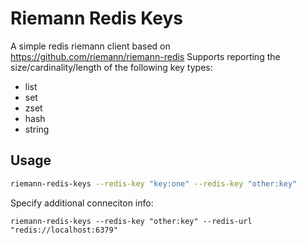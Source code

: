 # Riemann Redis Keys

A simple redis riemann client based on https://github.com/riemann/riemann-redis
Supports reporting the size/cardinality/length of the following key types:

* list
* set
* zset
* hash
* string

## Usage

```bash
riemann-redis-keys --redis-key "key:one" --redis-key "other:key"
```

Specify additional conneciton info:
```
riemann-redis-keys --redis-key "other:key" --redis-url "redis://localhost:6379"
```

